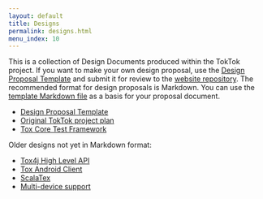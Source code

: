 ```yaml
---
layout: default
title: Designs
permalink: designs.html
menu_index: 10
---
```


This is a collection of Design Documents produced within the TokTok project. If
you want to make your own design proposal, use the [Design Proposal
Template](design/template.html) and submit it for review to the [website
repository](https://github.com/TokTok/website). The recommended format for
design proposals is Markdown. You can use the [template Markdown
file](https://raw.githubusercontent.com/TokTok/website/master/toktok/design/template.md)
as a basis for your proposal document.

-   [Design Proposal Template](design/template.html)
-   [Original TokTok project plan](design/plan.html)
-   [Tox Core Test Framework](design/testing.html)

Older designs not yet in Markdown format:

-   [Tox4j High Level API](https://docs.google.com/document/d/12o7znOBxFFt8vJk0DQNllh0frne1j5VVsffB7oFf0XY/edit)
-   [Tox Android Client](https://docs.google.com/document/d/1Reo3BcB0dAXcB2LhcmTAPUUpUf9eOHCL_6s6FS_1-sY/edit)
-   [ScalaTex](https://docs.google.com/document/d/1O9gqIaPZx1yJpqJysDT4mZTFtIlf5WrjumoKC-w3vDQ/edit)
-   [Multi-device support](https://docs.google.com/document/d/1op6zGR0KYdF7tTWSSX79KQieJu30vLZ6XG327kIBhxQ/edit)
